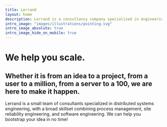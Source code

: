 ```yaml
---
title: Lerrand 
layout: home
description: Lerrand is a consultancy company specialized in engineering distributed systems and decentralized systems that scale. The company is backend by individual contributors with demonstrated expertise in the world of site reliability engineering, software engineering, devops and blockchains."
intro_image: "images/illustrations/pointing.svg"
intro_image_absolute: true
intro_image_hide_on_mobile: true
---
```


# We help you scale.
## Whether it is from an idea to a project, from a user to a million, from a server to a 100, we are here to make it happen.

Lerrand is a small team of consultants specialized in distributed systems engineering, with a broad skillset combining process management, site reliability engineering, and software engineering. We can help you bootstrap your idea in no time!

